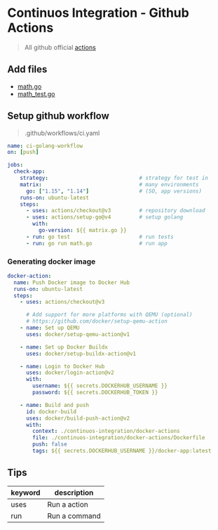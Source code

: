 # Continuos Integration - Github Actions

> All github official [actions](https://github.com/actions)

## Add files

- [math.go](https://github.com/FelipeNasci/fullcycle-notes/blob/main/continuos-integration/go-app/math.go)
- [math_test.go](https://github.com/FelipeNasci/fullcycle-notes/blob/main/continuos-integration/go-app/math_test.go)

## Setup github workflow

> .github/workflows/ci.yaml

```yaml
name: ci-golang-workflow
on: [push]

jobs:
  check-app:
    strategy:                             # strategy for test in
    matrix:                               # many environments
      go: ["1.15", "1.14"]                # (SO, app versions)
    runs-on: ubuntu-latest
    steps:
      - uses: actions/checkout@v3         # repository download
      - uses: actions/setup-go@v4         # setup golang
        with:
          go-version: ${{ matrix.go }}
      - run: go test                      # run tests
      - run: go run math.go               # run app
```

### Generating docker image

```yaml
docker-action:
  name: Push Docker image to Docker Hub
  runs-on: ubuntu-latest
  steps:
    - uses: actions/checkout@v3

      # Add support for more platforms with QEMU (optional)
      # https://github.com/docker/setup-qemu-action
    - name: Set up QEMU
      uses: docker/setup-qemu-action@v1

    - name: Set up Docker Buildx
      uses: docker/setup-buildx-action@v1

    - name: Login to Docker Hub
      uses: docker/login-action@v2
      with:
        username: ${{ secrets.DOCKERHUB_USERNAME }}
        password: ${{ secrets.DOCKERHUB_TOKEN }}

    - name: Build and push
      id: docker-build
      uses: docker/build-push-action@v2
      with:
        context: ./continuos-integration/docker-actions
        file: ./continuos-integration/docker-actions/Dockerfile
        push: false
        tags: ${{ secrets.DOCKERHUB_USERNAME }}/docker-app:latest
```
## Tips

| keyword | description   |
| ------- | ------------- |
| uses    | Run a action  |
| run     | Run a command |
